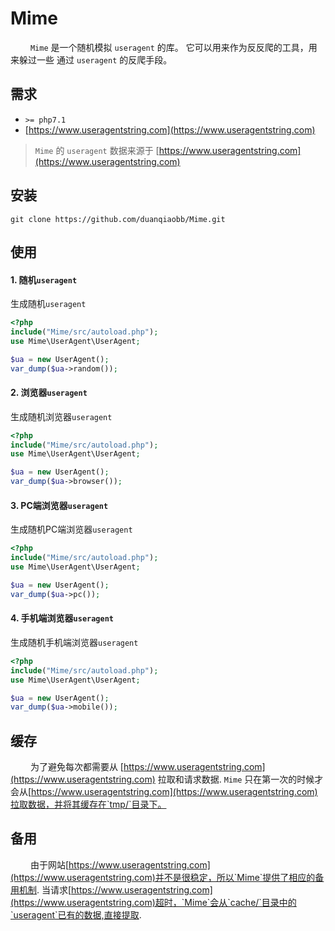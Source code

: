 # Mime
&ensp;&ensp;&ensp;&ensp; `Mime` 是一个随机模拟 `useragent` 的库。 它可以用来作为反反爬的工具，用来躲过一些
通过 `useragent` 的反爬手段。

## 需求

+ `>= php7.1`
+ [https://www.useragentstring.com](https://www.useragentstring.com)

> `Mime` 的 `useragent` 数据来源于 [https://www.useragentstring.com](https://www.useragentstring.com)

## 安装

```shell
git clone https://github.com/duanqiaobb/Mime.git
```

## 使用

#### 1. 随机`useragent`

生成随机`useragent`

```php
<?php
include("Mime/src/autoload.php");
use Mime\UserAgent\UserAgent;

$ua = new UserAgent();
var_dump($ua->random());
```


#### 2. 浏览器`useragent`

生成随机浏览器`useragent`

```php
<?php
include("Mime/src/autoload.php");
use Mime\UserAgent\UserAgent;

$ua = new UserAgent();
var_dump($ua->browser());
```

#### 3. PC端浏览器`useragent` 

生成随机PC端浏览器`useragent`

```php
<?php
include("Mime/src/autoload.php");
use Mime\UserAgent\UserAgent;

$ua = new UserAgent();
var_dump($ua->pc());
```

#### 4. 手机端浏览器`useragent` 

生成随机手机端浏览器`useragent`

```php
<?php
include("Mime/src/autoload.php");
use Mime\UserAgent\UserAgent;

$ua = new UserAgent();
var_dump($ua->mobile());
```

## 缓存

&ensp;&ensp;&ensp;&ensp; 为了避免每次都需要从 [https://www.useragentstring.com](https://www.useragentstring.com) 拉取和请求数据. `Mime` 只在第一次的时候才会从[https://www.useragentstring.com](https://www.useragentstring.com)拉取数据，并将其缓存在`tmp/`目录下。

## 备用

&ensp;&ensp;&ensp;&ensp; 由于网站[https://www.useragentstring.com](https://www.useragentstring.com)并不是很稳定，所以`Mime`提供了相应的备用机制. 当请求[https://www.useragentstring.com](https://www.useragentstring.com)超时，`Mime`会从`cache/`目录中的`useragent`已有的数据,直接提取.



